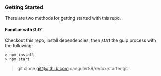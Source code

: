 ### Getting Started

There are two methods for getting started with this repo.

#### Familiar with Git?

Checkout this repo, install dependencies, then start the gulp process with the following:

```
> npm install
> npm start
```

> git clone git@github.com:canguler89/redux-starter.git
